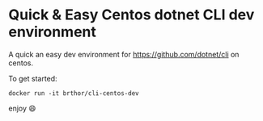 # Quick & Easy Centos dotnet CLI dev environment
A quick an easy dev environment for https://github.com/dotnet/cli on centos.

To get started:

`docker run -it brthor/cli-centos-dev`

enjoy :smile: